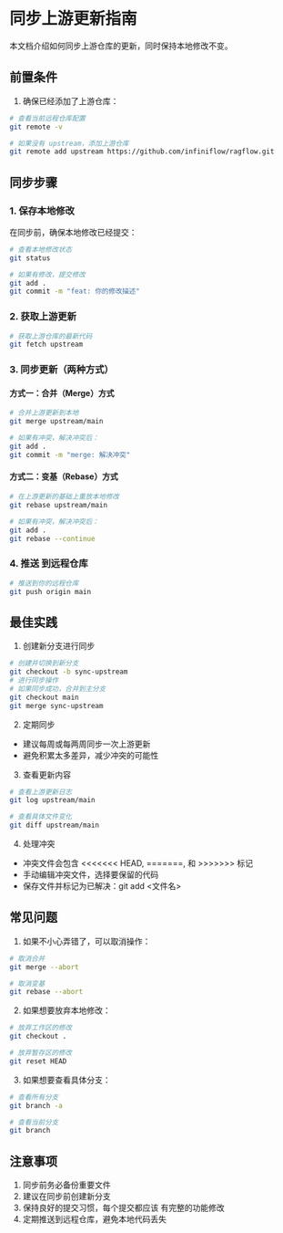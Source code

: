 # 同步上游更新指南

本文档介绍如何同步上游仓库的更新，同时保持本地修改不变。

## 前置条件

1. 确保已经添加了上游仓库：

```bash
# 查看当前远程仓库配置
git remote -v

# 如果没有 upstream，添加上游仓库
git remote add upstream https://github.com/infiniflow/ragflow.git
```

## 同步步骤

### 1. 保存本地修改

在同步前，确保本地修改已经提交：

```bash
# 查看本地修改状态
git status

# 如果有修改，提交修改
git add .
git commit -m "feat: 你的修改描述"
```

### 2. 获取上游更新

```bash
# 获取上游仓库的最新代码
git fetch upstream
```

### 3. 同步更新（两种方式）

#### 方式一：合并（Merge）方式

```bash
# 合并上游更新到本地
git merge upstream/main

# 如果有冲突，解决冲突后：
git add .
git commit -m "merge: 解决冲突"
```

#### 方式二：变基（Rebase）方式

```bash
# 在上游更新的基础上重放本地修改
git rebase upstream/main

# 如果有冲突，解决冲突后：
git add .
git rebase --continue
```

### 4. 推送 到远程仓库

```bash
# 推送到你的远程仓库
git push origin main
```

## 最佳实践

1. 创建新分支进行同步

```bash
# 创建并切换到新分支
git checkout -b sync-upstream
# 进行同步操作
# 如果同步成功，合并到主分支
git checkout main
git merge sync-upstream
```

2. 定期同步

- 建议每周或每两周同步一次上游更新
- 避免积累太多差异，减少冲突的可能性

3. 查看更新内容

```bash
# 查看上游更新日志
git log upstream/main

# 查看具体文件变化
git diff upstream/main
```

4. 处理冲突

- 冲突文件会包含 <<<<<<< HEAD, =======, 和 >>>>>>> 标记
- 手动编辑冲突文件，选择要保留的代码
- 保存文件并标记为已解决：git add <文件名>

## 常见问题

1. 如果不小心弄错了，可以取消操作：

```bash
# 取消合并
git merge --abort

# 取消变基
git rebase --abort
```

2. 如果想要放弃本地修改：

```bash
# 放弃工作区的修改
git checkout .

# 放弃暂存区的修改
git reset HEAD
```

3. 如果想要查看具体分支：

```bash
# 查看所有分支
git branch -a

# 查看当前分支
git branch
```

## 注意事项

1. 同步前务必备份重要文件
2. 建议在同步前创建新分支
3. 保持良好的提交习惯，每个提交都应该 有完整的功能修改
4. 定期推送到远程仓库，避免本地代码丢失
